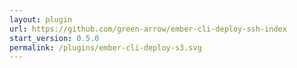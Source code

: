 ```yaml
---
layout: plugin
url: https://github.com/green-arrow/ember-cli-deploy-ssh-index
start_version: 0.5.0
permalink: /plugins/ember-cli-deploy-s3.svg
---
```

